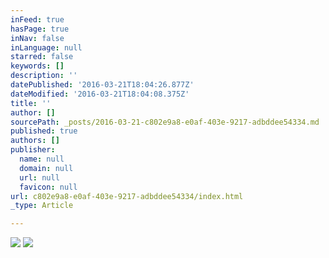 ```yaml
---
inFeed: true
hasPage: true
inNav: false
inLanguage: null
starred: false
keywords: []
description: ''
datePublished: '2016-03-21T18:04:26.877Z'
dateModified: '2016-03-21T18:04:08.375Z'
title: ''
author: []
sourcePath: _posts/2016-03-21-c802e9a8-e0af-403e-9217-adbddee54334.md
published: true
authors: []
publisher:
  name: null
  domain: null
  url: null
  favicon: null
url: c802e9a8-e0af-403e-9217-adbddee54334/index.html
_type: Article

---
```

![](https://the-grid-user-content.s3-us-west-2.amazonaws.com/0a9e152f-2e6c-4911-a4f0-d3eff8d58593.jpg)
![](https://the-grid-user-content.s3-us-west-2.amazonaws.com/8c5502e9-660d-48ca-9e9b-2fa4ea9348f9.jpg)